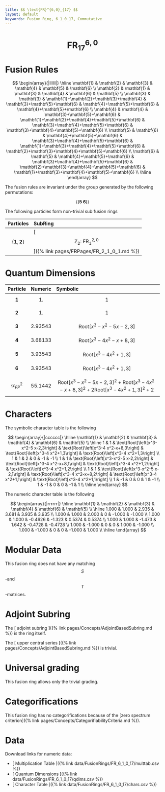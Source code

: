 ```yaml
---
title: $$ \text{FR}^{6,0}_{17} $$
layout: default
keywords: Fusion Ring, 6_1_0_17, Commutative
---
```

# $$ \text{FR}^{6,0}_{17} $$


# Fusion Rules

$$
\begin{array}{|llllll|}
\hline
 \mathbf{1} & \mathbf{2} & \mathbf{3} & \mathbf{4} & \mathbf{5} & \mathbf{6} \\
 \mathbf{2} & \mathbf{1} & \mathbf{3} & \mathbf{4} & \mathbf{6} & \mathbf{5} \\
 \mathbf{3} & \mathbf{3} & \mathbf{1}+\mathbf{2}+\mathbf{3}+\mathbf{4} & \mathbf{3}+\mathbf{5}+\mathbf{6} & \mathbf{4}+\mathbf{5}+\mathbf{6} & \mathbf{4}+\mathbf{5}+\mathbf{6} \\
 \mathbf{4} & \mathbf{4} & \mathbf{3}+\mathbf{5}+\mathbf{6} & \mathbf{1}+\mathbf{2}+\mathbf{4}+\mathbf{5}+\mathbf{6} & \mathbf{3}+\mathbf{4}+\mathbf{5}+\mathbf{6} & \mathbf{3}+\mathbf{4}+\mathbf{5}+\mathbf{6} \\
 \mathbf{5} & \mathbf{6} & \mathbf{4}+\mathbf{5}+\mathbf{6} & \mathbf{3}+\mathbf{4}+\mathbf{5}+\mathbf{6} & \mathbf{1}+\mathbf{3}+\mathbf{4}+\mathbf{5}+\mathbf{6} & \mathbf{2}+\mathbf{3}+\mathbf{4}+\mathbf{5}+\mathbf{6} \\
 \mathbf{6} & \mathbf{5} & \mathbf{4}+\mathbf{5}+\mathbf{6} & \mathbf{3}+\mathbf{4}+\mathbf{5}+\mathbf{6} & \mathbf{2}+\mathbf{3}+\mathbf{4}+\mathbf{5}+\mathbf{6} & \mathbf{1}+\mathbf{3}+\mathbf{4}+\mathbf{5}+\mathbf{6} \\
\hline
\end{array}
$$


The fusion rules are invariant under the group generated by the following permutations:

$$ \{(\mathbf{5} \  \mathbf{6})\} $$


The following particles form non-trivial sub fusion rings

| Particles | SubRing |
| :------ | :------ |
| $$ \{\mathbf{1},\mathbf{2}\} $$ | [ $$ \mathbb{Z}_2:\ \text{FR}^{2,0}_{1} $$ ]({% link pages/FRPages/FR_2_1_0_1.md %}) |

# Quantum Dimensions

| Particle | Numeric | Symbolic |
| :------ | :------ | :------ |
| $$ \mathbf{1} $$ | $$ 1. $$ | $$ 1 $$ |
| $$ \mathbf{2} $$ | $$ 1. $$ | $$ 1 $$ |
| $$ \mathbf{3} $$ | $$ 2.93543 $$ | $$ \text{Root}\left[x^3-x^2-5 x-2,3\right] $$ |
| $$ \mathbf{4} $$ | $$ 3.68133 $$ | $$ \text{Root}\left[x^3-4 x^2-x+8,3\right] $$ |
| $$ \mathbf{5} $$ | $$ 3.93543 $$ | $$ \text{Root}\left[x^3-4 x^2+1,3\right] $$ |
| $$ \mathbf{6} $$ | $$ 3.93543 $$ | $$ \text{Root}\left[x^3-4 x^2+1,3\right] $$ |
| $$ \mathcal{D}_{FP}^2 $$ | $$ 55.1442 $$ | $$ \text{Root}\left[x^3-x^2-5 x-2,3\right]^2+\text{Root}\left[x^3-4 x^2-x+8,3\right]^2+2 \text{Root}\left[x^3-4 x^2+1,3\right]^2+2 $$ |

# Characters

The symbolic character table is the following

$$
\begin{array}{|cccccc|}
\hline
 \mathbf{1} & \mathbf{2} & \mathbf{3} & \mathbf{4} & \mathbf{6} & \mathbf{5} \\
\hline
 1 & 1 & \text{Root}\left[x^3-x^2-5 x-2,3\right] & \text{Root}\left[x^3-4 x^2-x+8,3\right] & \text{Root}\left[x^3-4 x^2+1,3\right] & \text{Root}\left[x^3-4 x^2+1,3\right] \\
 1 & 1 & 2 & 0 & -1 & -1 \\
 1 & 1 & \text{Root}\left[x^3-x^2-5 x-2,2\right] & \text{Root}\left[x^3-4 x^2-x+8,1\right] & \text{Root}\left[x^3-4 x^2+1,2\right] & \text{Root}\left[x^3-4 x^2+1,2\right] \\
 1 & 1 & \text{Root}\left[x^3-x^2-5 x-2,1\right] & \text{Root}\left[x^3-4 x^2-x+8,2\right] & \text{Root}\left[x^3-4 x^2+1,1\right] & \text{Root}\left[x^3-4 x^2+1,1\right] \\
 1 & -1 & 0 & 0 & 1 & -1 \\
 1 & -1 & 0 & 0 & -1 & 1 \\
\hline
\end{array}
$$

The numeric character table is the following

$$
\begin{array}{|rrrrrr|}
\hline
 \mathbf{1} & \mathbf{2} & \mathbf{3} & \mathbf{4} & \mathbf{6} & \mathbf{5} \\
\hline
 1.000 & 1.000 & 2.935 & 3.681 & 3.935 & 3.935 \\
 1.000 & 1.000 & 2.000 & 0 & -1.000 & -1.000 \\
 1.000 & 1.000 & -0.4626 & -1.323 & 0.5374 & 0.5374 \\
 1.000 & 1.000 & -1.473 & 1.642 & -0.4728 & -0.4728 \\
 1.000 & -1.000 & 0 & 0 & 1.000 & -1.000 \\
 1.000 & -1.000 & 0 & 0 & -1.000 & 1.000 \\
\hline
\end{array}
$$

# Modular Data

This fusion ring does not have any matching $$ S $$-and $$ T $$-matrices.

# Adjoint Subring

The [ adjoint subring ]({% link pages/Concepts/AdjointBasedSubring.md %}) is the ring itself.

The [ upper central series ]({% link pages/Concepts/AdjointBasedSubring.md %}) is trivial.

# Universal grading

This fusion ring allows only the trivial grading.

# Categorifications

This fusion ring has no categorifications because of the [zero spectrum criterion]({% link pages/Concepts/CategorifiabilityCriteria.md %}).


# Data

Download links for numeric data:

* [ Multiplication Table ]({% link data/FusionRings/FR_6_1_0_17/multtab.csv %})
* [ Quantum Dimensions ]({% link data/FusionRings/FR_6_1_0_17/qdims.csv %})
* [ Character Table ]({% link data/FusionRings/FR_6_1_0_17/chars.csv %})
